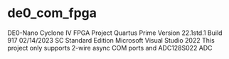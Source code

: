 # de0_com_fpga
DE0-Nano Cyclone IV FPGA Project
Quartus Prime Version 22.1std.1 Build 917 02/14/2023 SC Standard Edition
Microsoft Visual Studio 2022
This project only supports 2-wire async COM ports and ADC128S022 ADC
